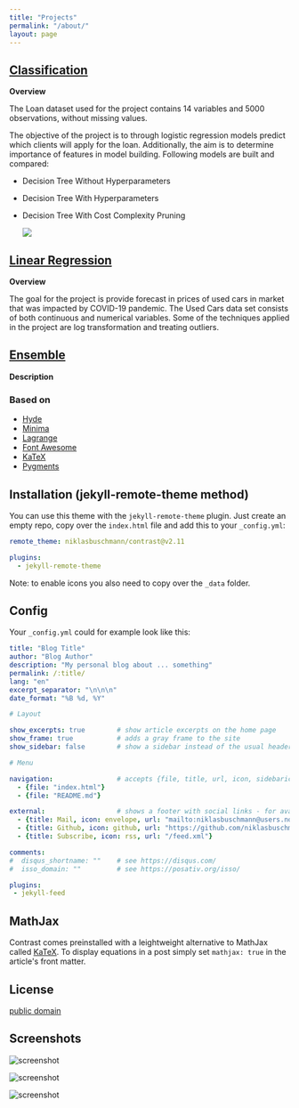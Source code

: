 ```yaml
---
title: "Projects"
permalink: "/about/"
layout: page
---
```





## [Classification](https://github.com/hajdekd/Data-Science-Projects/blob/main/Dalibor_Hajdek_Classification_Labipynb.ipynb)
 
 
 **Overview**
 
The Loan dataset used for the project contains 14 variables and 5000 observations, without missing values. 

The objective of the project is to through logistic regression models predict which clients will apply for the loan. Additionally, the aim is to determine importance of features in model building. Following models are built and compared: 

* Decision Tree Without Hyperparameters
* Decision Tree With Hyperparameters
* Decision Tree With Cost Complexity Pruning

	![](/Images/Classification3.PNG)



## [Linear Regression](https://github.com/hajdekd/Data-Science-Projects/blob/main/Dalibor_Hajdek_Linear_Regression_Assignment.ipynb)

**Overview**

The goal for the project is provide forecast in prices of used cars in market that was impacted by COVID-19 pandemic. 
The Used Cars data set consists of both continuous and numerical variables. Some of the techniques applied in the project are log transformation and treating outliers. 


## [Ensemble](https://github.com/hajdekd/Data-Science-Projects/blob/main/Dalibor_Hajdek_Ensemble_Lab.ipynb)

**Description**










### Based on

- [Hyde](https://github.com/poole/hyde)
- [Minima](https://github.com/jekyll/minima)
- [Lagrange](https://github.com/LeNPaul/Lagrange)
- [Font Awesome](http://fontawesome.io/)
- [KaTeX](https://katex.org/)
- [Pygments](https://github.com/richleland/pygments-css)

## Installation (jekyll-remote-theme method)

You can use this theme with the `jekyll-remote-theme` plugin. Just create an empty repo, copy over the `index.html` file and add this to your `_config.yml`:

```yaml
remote_theme: niklasbuschmann/contrast@v2.11

plugins:
  - jekyll-remote-theme
```

Note: to enable icons you also need to copy over the `_data` folder.

## Config

Your `_config.yml` could for example look like this:

```yaml
title: "Blog Title"
author: "Blog Author"
description: "My personal blog about ... something"
permalink: /:title/
lang: "en"
excerpt_separator: "\n\n\n"
date_format: "%B %d, %Y"

# Layout

show_excerpts: true        # show article excerpts on the home page
show_frame: true           # adds a gray frame to the site
show_sidebar: false        # show a sidebar instead of the usual header

# Menu

navigation:                # accepts {file, title, url, icon, sidebaricon}
  - {file: "index.html"}
  - {file: "README.md"}

external:                  # shows a footer with social links - for available icons see fontawesome.com/icons
  - {title: Mail, icon: envelope, url: "mailto:niklasbuschmann@users.noreply.github.com"}
  - {title: Github, icon: github, url: "https://github.com/niklasbuschmann/contrast"}
  - {title: Subscribe, icon: rss, url: "/feed.xml"}

comments:
#  disqus_shortname: ""    # see https://disqus.com/
#  isso_domain: ""         # see https://posativ.org/isso/

plugins:
 - jekyll-feed

```

## MathJax

Contrast comes preinstalled with a leightweight alternative to MathJax called [KaTeX](https://katex.org/). To display equations in a post simply set `mathjax: true` in the article's front matter.

## License

[public domain](http://unlicense.org/)

## Screenshots

![screenshot](https://user-images.githubusercontent.com/4943215/109431850-cd711780-7a08-11eb-8601-2763f2ee6bb4.png)

![screenshot](https://user-images.githubusercontent.com/4943215/109431832-b6cac080-7a08-11eb-9c5e-a058680c23a1.png)

![screenshot](https://user-images.githubusercontent.com/4943215/73125194-5f0b8b80-3fa4-11ea-805c-8387187503ad.png)
